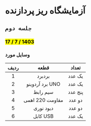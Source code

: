 # آزمایشگاه ریز پردازنده 

## `جلسه دوم` 

###  <mark>17 / 7 / 1403</mark>

### وسایل مورد

| ردیف |       قطعه      |  تعداد |
|:----:|:---------------:|:------:|
|   1  |     بردبرد     | یک عدد |
|   2  | برد آردوینو UNO | یک عدد |
|   3  |    سیم  رابط | پنج عدد |
|   4  | مقاومت 220 اهمی | دو عدد |
|   5  |    دیود نوری    | دو عدد |
|   6  |     کابل USB    | یک عدد |
